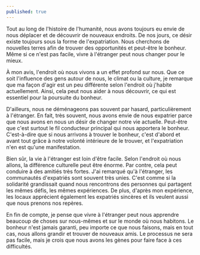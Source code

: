 ```yaml
---
published: true
---
```

<!--
Le sujet : À votre avis, quels sont les gains et les pertes de l'expatriation? Est-ce possible de trouver le bonheur dans un autre pays que dans son pays de naissance? Si oui dans quelles conditions? Justifiez votre point de vue, argumentez et étayez votre rédaction d'exemples. 
Rédigez un texte d'environ 350 mots.

---
-->
Tout au long de l'histoire de l'humanité, nous avons toujours eu envie de nous déplacer et de découvrir de nouveaux endroits. De nos jours, ce désir existe toujours sous la forme de l'expatriation. Nous cherchons de nouvelles terres afin de trouver des opportunités et peut-être le bonheur. Même si ce n'est pas facile, vivre à l'étranger peut nous changer pour le mieux.
 
À mon avis, l'endroit où nous vivons a un effet profond sur nous. Que ce soit l'influence des gens autour de nous, le climat ou la culture, je remarque que ma façon d'agir est un peu différente selon l'endroit où j'habite actuellement. Ainsi, cela peut nous aider à nous découvrir, ce qui est essentiel pour la poursuite du bonheur. 

D'ailleurs, nous ne déménageons pas souvent par hasard, particulièrement à l'étranger. En fait, très souvent, nous avons envie de nous expatrier parce que nous avons en nous un désir de changer notre vie actuelle. Peut-être que c'est surtout le fil conducteur principal qui nous apportera le bonheur. C'est-à-dire que si nous arrivons à trouver le bonheur, c'est d'abord et avant tout grâce à notre volonté intérieure de le trouver, et l'expatriation n'en est qu'une manifestation.

Bien sûr, la vie à l'étranger est loin d'être facile. Selon l'endroit où nous allons, la différence culturelle peut être énorme. Par contre, cela peut conduire à des amitiés très fortes. J'ai remarqué qu'à l'étranger, les communautés d'expatriés sont souvent très unies. C'est comme si la solidarité grandissait quand nous rencontrons des personnes qui partagent les mêmes défis, les mêmes expériences. De plus, d'après mon expérience, les locaux apprécient également les expatriés sincères et ils veulent aussi que nous prenons nos repères.

En fin de compte, je pense que vivre à l'étranger peut nous apprendre beaucoup de choses sur nous-mêmes et sur le monde où nous habitons. Le bonheur n'est jamais garanti, peu importe ce que nous faisons, mais en tout cas, nous allons grandir et trouver de nouveaux amis. Le processus ne sera pas facile, mais je crois que nous avons les gènes pour faire face à ces difficultés.
